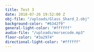 ```yaml
---
title: Test 3
date: 2018-07-26 19:52:00 Z
obj-file: "/uploads/Glass_Shard_2.obj"
background-color: "#6342f9"
general-light-color: "#ffffff"
audio-file: "/uploads/morsecode.mp3"
floor-color: "#3a2974"
directional-light-color: "#ffffff"
---
```


